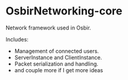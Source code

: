 # OsbirNetworking-core
Network framework used in Osbir.

Includes:
- Management of connected users.
- ServerInstance and ClientInstance.
- Packet serialization and handling.
- and couple more if I get more ideas 

